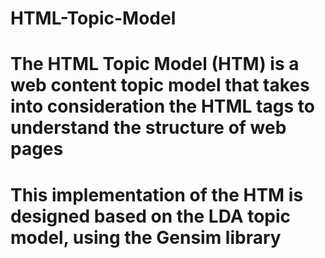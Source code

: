 # HTML-Topic-Model
# The HTML Topic Model (HTM) is a web content topic model that takes into consideration the HTML tags to understand the structure of web pages 
# This implementation of the HTM is designed based on the LDA topic model, using the Gensim library
